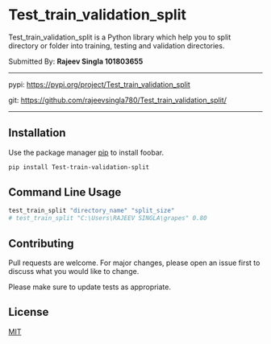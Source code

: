# Test_train_validation_split

Test_train_validation_split is a Python library which help you to split directory or folder into training, testing and validation directories.

Submitted By: **Rajeev Singla 101803655**

***
pypi: <https://pypi.org/project/Test_train_validation_split>



git: <https://github.com/rajeevsingla780/Test_train_validation_split/>
***

## Installation

Use the package manager [pip](https://pip.pypa.io/en/stable/) to install foobar.

```bash
pip install Test-train-validation-split
```

## Command Line Usage

```python
test_train_split "directory_name" "split_size"
# test_train_split "C:\Users\RAJEEV SINGLA\grapes" 0.80
```

## Contributing
Pull requests are welcome. For major changes, please open an issue first to discuss what you would like to change.

Please make sure to update tests as appropriate.

## License
[MIT](https://choosealicense.com/licenses/mit/)
